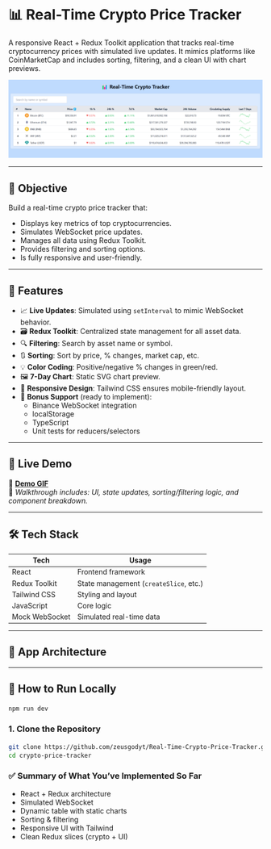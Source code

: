 # 📊 Real-Time Crypto Price Tracker

A responsive React + Redux Toolkit application that tracks real-time cryptocurrency prices with simulated live updates. It mimics platforms like CoinMarketCap and includes sorting, filtering, and a clean UI with chart previews.

![Preview Banner](./preview.png)

---

## 🎯 Objective

Build a real-time crypto price tracker that:
- Displays key metrics of top cryptocurrencies.
- Simulates WebSocket price updates.
- Manages all data using Redux Toolkit.
- Provides filtering and sorting options.
- Is fully responsive and user-friendly.

---

## 🧪 Features

- 📈 **Live Updates**: Simulated using `setInterval` to mimic WebSocket behavior.
- 🗃️ **Redux Toolkit**: Centralized state management for all asset data.
- 🔍 **Filtering**: Search by asset name or symbol.
- 🔃 **Sorting**: Sort by price, % changes, market cap, etc.
- 💡 **Color Coding**: Positive/negative % changes in green/red.
- 🖼️ **7-Day Chart**: Static SVG chart preview.
- 📱 **Responsive Design**: Tailwind CSS ensures mobile-friendly layout.
- 🎁 **Bonus Support** (ready to implement):
  - Binance WebSocket integration
  - localStorage
  - TypeScript
  - Unit tests for reducers/selectors

---

## 🚀 Live Demo

🎥 **[Demo GIF](./demo.gif)**  
🧪 *Walkthrough includes: UI, state updates, sorting/filtering logic, and component breakdown.*

---

## 🛠 Tech Stack

| Tech             | Usage                                  |
|------------------|-----------------------------------------|
| React            | Frontend framework                     |
| Redux Toolkit    | State management (`createSlice`, etc.) |
| Tailwind CSS     | Styling and layout                     |
| JavaScript       | Core logic                             |
| Mock WebSocket   | Simulated real-time data               |

---

## 🧠 App Architecture



---

## 📁 How to Run Locally
 ```bash
npm run dev
```

### 1. Clone the Repository

```bash
git clone https://github.com/zeusgodyt/Real-Time-Crypto-Price-Tracker.git
cd crypto-price-tracker

```
### ✅ Summary of What You’ve Implemented So Far

- React + Redux architecture
- Simulated WebSocket
- Dynamic table with static charts
- Sorting & filtering
- Responsive UI with Tailwind
- Clean Redux slices (crypto + UI)
